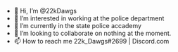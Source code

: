 - 👋 Hi, I’m @22kDawgs
- 👀 I’m interested in working at the police department
- 🌱 I’m currently in the state police accademy
- 💞️ I’m looking to collaborate on nothing at the moment.
- 📫 How to reach me 22k_Dawgs#2699 | Discord.com

<!---
22kDawgs/22kDawgs is a ✨ special ✨ repository because its `README.md` (this file) appears on your GitHub profile.
You can click the Preview link to take a look at your changes.
--->
